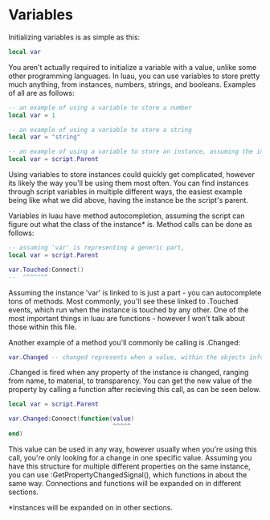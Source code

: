 # Variables
Initializing variables is as simple as this:
```lua
local var
```
You aren't actually required to initialize a variable with a value, unlike some other programming languages. In luau, you can use variables to store pretty much anything, from instances, numbers, strings, and booleans. Examples of all are as follows:
```lua
-- an example of using a variable to store a number
local var = 1

-- an example of using a variable to store a string
local var = "string"

-- an example of using a variable to store an instance, assuming the instance parents the script.
local var = script.Parent
```
Using variables to store instances could quickly get complicated, however its likely the way you'll be using them most often. You can find instances through script variables in multiple different ways, the easiest example being like what we did above, having the instance be the script's parent.

Variables in luau have method autocompletion, assuming the script can figure out what the class of the instance* is. Method calls can be done as follows:
```lua
-- assuming 'var' is representing a generic part,
local var = script.Parent

var.Touched:Connect()
--  ^^^^^^^
```
Assuming the instance 'var' is linked to is just a part - you can autocomplete tons of methods. Most commonly, you'll see these linked to .Touched events, which run when the instance is touched by any other. One of the most important things in luau are functions - however I won't talk about those within this file.

Another example of a method you'll commonly be calling is .Changed:
```lua
var.Changed -- changed represents when a value, within the objects information window, is changed.
```
.Changed is fired when any property of the instance is changed, ranging from name, to material, to transparency. You can get the new value of the property by calling a function after recieving this call, as can be seen below.
```lua
local var = script.Parent

var.Changed:Connect(function(value)
                             ^^^^^
end)
```
This value can be used in any way, however usually when you're using this call, you're only looking for a change in one specific value. Assuming you have this structure for multiple different properties on the same instance, you can use :GetPropertyChangedSignal(), which functions in about the same way. Connections and functions will be expanded on in different sections.

*Instances will be expanded on in other sections.
